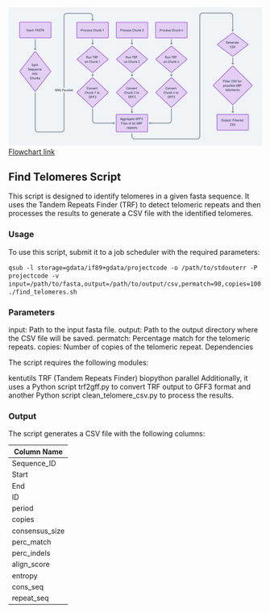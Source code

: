 ![Description of the Image](images/find_telomeres.png)
[Flowchart link](https://whimsical.com/detailed-parallelized-flowchart-for-find-telomeres-sh-2G623E2p7ubVTCZ8DGfJ4S@2Ux7TurymNGkJUXCfVvk)

## Find Telomeres Script

This script is designed to identify telomeres in a given fasta sequence. It uses the Tandem Repeats Finder (TRF) to detect telomeric repeats and then processes the results to generate a CSV file with the identified telomeres.

### Usage

To use this script, submit it to a job scheduler with the required parameters:

``` 
qsub -l storage=gdata/if89+gdata/projectcode -o /path/to/stdouterr -P projectcode -v input=/path/to/fasta,output=/path/to/output/csv,permatch=90,copies=100 ./find_telomeres.sh

```

### Parameters 

input: Path to the input fasta file.
output: Path to the output directory where the CSV file will be saved.
permatch: Percentage match for the telomeric repeats.
copies: Number of copies of the telomeric repeat.
Dependencies

The script requires the following modules:

kentutils
TRF (Tandem Repeats Finder)
biopython
parallel
Additionally, it uses a Python script trf2gff.py to convert TRF output to GFF3 format and another Python script clean_telomere_csv.py to process the results.

### Output

The script generates a CSV file with the following columns:

| Column Name     |
|-----------------|
| Sequence_ID     |
| Start           |
| End             |
| ID              |
| period          |
| copies          |
| consensus_size  |
| perc_match      |
| perc_indels     |
| align_score     |
| entropy         |
| cons_seq        |
| repeat_seq      |
